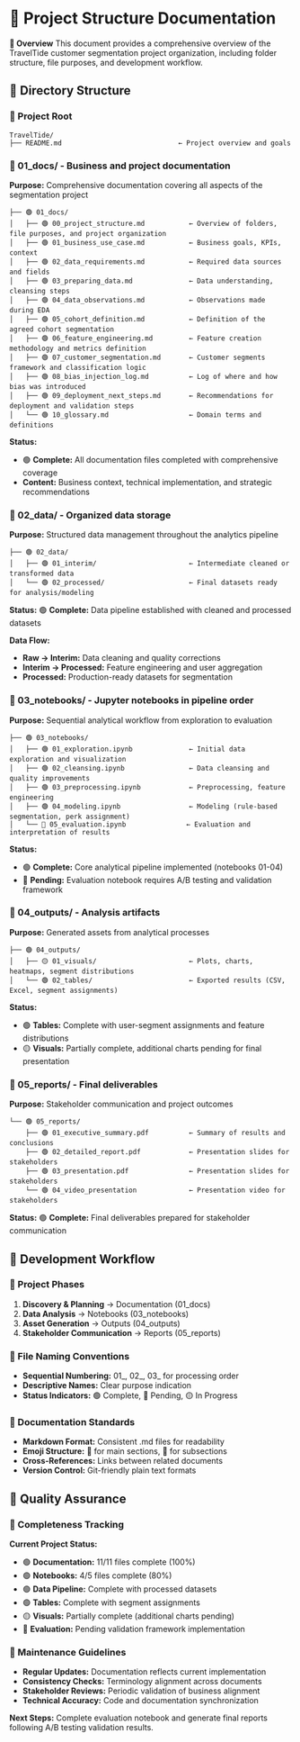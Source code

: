 # 📕 Project Structure Documentation

**📌 Overview**
This document provides a comprehensive overview of the TravelTide customer segmentation project organization, including folder structure, file purposes, and development workflow.

## 📕 Directory Structure

### 📌 Project Root
```
TravelTide/
├── README.md                             ← Project overview and goals
```

### 📌 01_docs/ - Business and project documentation
**Purpose:** Comprehensive documentation covering all aspects of the segmentation project
```
├── 🟢 01_docs/
│   ├── 🟢 00_project_structure.md           ← Overview of folders, file purposes, and project organization
│   ├── 🟢 01_business_use_case.md           ← Business goals, KPIs, context
│   ├── 🟢 02_data_requirements.md           ← Required data sources and fields
│   ├── 🟢 03_preparing_data.md              ← Data understanding, cleansing steps
│   ├── 🟢 04_data_observations.md           ← Observations made during EDA
│   ├── 🟢 05_cohort_definition.md           ← Definition of the agreed cohort segmentation
│   ├── 🟢 06_feature_engineering.md         ← Feature creation methodology and metrics definition
│   ├── 🟢 07_customer_segmentation.md       ← Customer segments framework and classification logic
│   ├── 🟢 08_bias_injection_log.md          ← Log of where and how bias was introduced
│   ├── 🟢 09_deployment_next_steps.md       ← Recommendations for deployment and validation steps
│   └── 🟢 10_glossary.md                    ← Domain terms and definitions
```

**Status:** 
- 🟢 **Complete:** All documentation files completed with comprehensive coverage
- **Content:** Business context, technical implementation, and strategic recommendations

### 📌 02_data/ - Organized data storage
**Purpose:** Structured data management throughout the analytics pipeline
```
├── 🟢 02_data/
│   ├── 🟢 01_interim/                       ← Intermediate cleaned or transformed data
│   └── 🟢 02_processed/                     ← Final datasets ready for analysis/modeling
```

**Status:** 🟢 **Complete:** Data pipeline established with cleaned and processed datasets

**Data Flow:**
- **Raw → Interim:** Data cleaning and quality corrections
- **Interim → Processed:** Feature engineering and user aggregation
- **Processed:** Production-ready datasets for segmentation

### 📌 03_notebooks/ - Jupyter notebooks in pipeline order
**Purpose:** Sequential analytical workflow from exploration to evaluation
```
├── 🟢 03_notebooks/
│   ├── 🟢 01_exploration.ipynb              ← Initial data exploration and visualization
│   ├── 🟢 02_cleansing.ipynb                ← Data cleansing and quality improvements
│   ├── 🟢 03_preprocessing.ipynb            ← Preprocessing, feature engineering
│   ├── 🟢 04_modeling.ipynb                 ← Modeling (rule-based segmentation, perk assignment)
│   └── 🔴 05_evaluation.ipynb               ← Evaluation and interpretation of results
```

**Status:**
- 🟢 **Complete:** Core analytical pipeline implemented (notebooks 01-04)
- 🔴 **Pending:** Evaluation notebook requires A/B testing and validation framework

### 📌 04_outputs/ - Analysis artifacts
**Purpose:** Generated assets from analytical processes
```
├── 🟢 04_outputs/
│   ├── 🟡 01_visuals/                       ← Plots, charts, heatmaps, segment distributions
│   └── 🟢 02_tables/                        ← Exported results (CSV, Excel, segment assignments)
```

**Status:**
- 🟢 **Tables:** Complete with user-segment assignments and feature distributions
- 🟡 **Visuals:** Partially complete, additional charts pending for final presentation

### 📌 05_reports/ - Final deliverables
**Purpose:** Stakeholder communication and project outcomes
```
└── 🟢 05_reports/
    ├── 🟢 01_executive_summary.pdf          ← Summary of results and conclusions
    ├── 🟢 02_detailed_report.pdf            ← Presentation slides for stakeholders
    ├── 🟢 03_presentation.pdf               ← Presentation slides for stakeholders
    └── 🟢 04_video_presentation             ← Presentation video for stakeholders
```

**Status:** 🟢 **Complete:** Final deliverables prepared for stakeholder communication

## 📕 Development Workflow

### 📌 Project Phases
1. **Discovery & Planning** → Documentation (01_docs)
2. **Data Analysis** → Notebooks (03_notebooks)
3. **Asset Generation** → Outputs (04_outputs)
4. **Stakeholder Communication** → Reports (05_reports)

### 📌 File Naming Conventions
- **Sequential Numbering:** 01_, 02_, 03_ for processing order
- **Descriptive Names:** Clear purpose indication
- **Status Indicators:** 🟢 Complete, 🔴 Pending, 🟡 In Progress

### 📌 Documentation Standards
- **Markdown Format:** Consistent .md files for readability
- **Emoji Structure:** 📕 for main sections, 📌 for subsections
- **Cross-References:** Links between related documents
- **Version Control:** Git-friendly plain text formats

## 📕 Quality Assurance

### 📌 Completeness Tracking
**Current Project Status:**
- 🟢 **Documentation:** 11/11 files complete (100%)
- 🟢 **Notebooks:** 4/5 files complete (80%)
- 🟢 **Data Pipeline:** Complete with processed datasets
- 🟢 **Tables:** Complete with segment assignments
- 🟡 **Visuals:** Partially complete (additional charts pending)
- 🔴 **Evaluation:** Pending validation framework implementation

### 📌 Maintenance Guidelines
- **Regular Updates:** Documentation reflects current implementation
- **Consistency Checks:** Terminology alignment across documents
- **Stakeholder Reviews:** Periodic validation of business alignment
- **Technical Accuracy:** Code and documentation synchronization

**Next Steps:** Complete evaluation notebook and generate final reports following A/B testing validation results.
